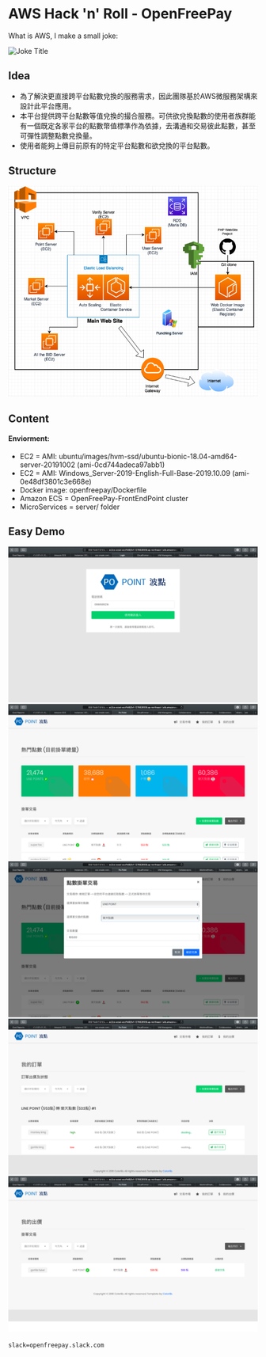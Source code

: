 # AWS Hack 'n' Roll - OpenFreePay
  
What is AWS, I make a small joke:  
  
![Joke Title](https://imgur.com/ncXuk16.jpg)
  
  
## Idea
  
* 為了解決更直接跨平台點數兌換的服務需求，因此團隊基於AWS微服務架構來設計此平台應用。
* 本平台提供跨平台點數等值兌換的撮合服務。可供欲兌換點數的使用者族群能有一個既定各家平台的點數幣值標準作為依據，去溝通和交易彼此點數，甚至可彈性調整點數兌換量。
* 使用者能夠上傳目前原有的特定平台點數和欲兌換的平台點數。
  
## Structure
  
![Structure](snapshop.png)  
  
  
## Content
  
#### Enviorment:
* EC2 = AMI: ubuntu/images/hvm-ssd/ubuntu-bionic-18.04-amd64-server-20191002 (ami-0cd744adeca97abb1)
* EC2 = AMI: Windows_Server-2019-English-Full-Base-2019.10.09 (ami-0e48df3801c3e668e)
* Docker image: openfreepay/Dockerfile
* Amazon ECS = OpenFreePay-FrontEndPoint cluster
* MicroServices = server/ folder
  
  
## Easy Demo
  
![Login](DEMO/Login.png)  
![Main](DEMO/Main.png)  
![Pay](DEMO/Pay.png)  
![Transcript](DEMO/Transcript.png)  
![Transcript2](DEMO/Transcript2.png)  
  
  
`slack=openfreepay.slack.com`
